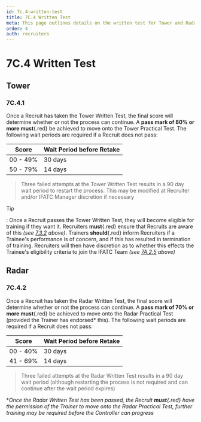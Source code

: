 ```yaml
---
id: 7c.4-written-test
title: 7C.4 Written Test
meta: This page outlines details on the written test for Tower and Radar during the recruitment process.
order: 4
auth: recruiters
---
```


# 7C.4 Written Test



## Tower

### 7C.4.1

Once a Recruit has taken the Tower Written Test, the final score will determine whether or not the process can continue. A **pass mark of 80% or more must**{.red} be achieved to move onto the Tower Practical Test. The following wait periods are required if a Recruit does not pass:



| Score    | Wait Period before Retake |
| -------- | ------------------------- |
| 00 - 49% | 30 days                   |
| 50 - 79% | 14 days                   |

> Three failed attempts at the Tower Written Test results in a 90 day wait period to restart the process. This may be modified at Recruiter and/or IFATC Manager discretion if necessary



Tip

: Once a Recruit passes the Tower Written Test, they will become eligible for training if they want it. Recruiters **must**{.red} ensure that Recruits are aware of this *(see [7.3.2](/guide/atc-manual/7.-recruitment-and-training/7.3-initial-theory-and-practical-tests#7.3.2) above)*. Trainers **should**{.red} inform Recruiters if a Trainee's performance is of concern, and if this has resulted in termination of training. Recruiters will then have discretion as to whether this effects the Trainee's eligibility criteria to join the IFATC Team *(see [7A.2.5](/guide/atc-manual/7a.-trainers/7a.2-training-structure#7a.2.5) above)*



## Radar

### 7C.4.2

Once a Recruit has taken the Radar Written Test, the final score will determine whether or not the process can continue. A **pass mark of 70% or more must**{.red} be achieved to move onto the Radar Practical Test (provided the Trainer has endorsed* this). The following wait periods are required if a Recruit does not pass:



| Score    | Wait Period before Retake |
| -------- | ------------------------- |
| 00 - 40% | 30 days                   |
| 41 - 69% | 14 days                   |

> Three failed attempts at the Radar Written Test results in a 90 day wait period (although restarting the process is not required and can continue after the wait period expires)



**Once the Radar Written Test has been passed, the Recruit **must**{.red} have the permission of the Trainer to move onto the Radar Practical Test, further training may be required before the Controller can progress*

